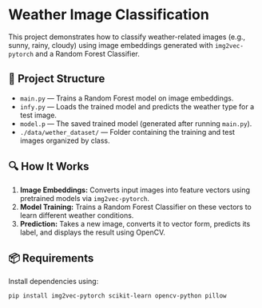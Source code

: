 # Weather Image Classification 

This project demonstrates how to classify weather-related images (e.g., sunny, rainy, cloudy) using image embeddings generated with `img2vec-pytorch` and a Random Forest Classifier.

## 📂 Project Structure

- `main.py` — Trains a Random Forest model on image embeddings.
- `infy.py` — Loads the trained model and predicts the weather type for a test image.
- `model.p` — The saved trained model (generated after running `main.py`).
- `./data/wether_dataset/` — Folder containing the training and test images organized by class.

## 🔍 How It Works

1. **Image Embeddings:** Converts input images into feature vectors using pretrained models via `img2vec-pytorch`.
2. **Model Training:** Trains a Random Forest Classifier on these vectors to learn different weather conditions.
3. **Prediction:** Takes a new image, converts it to vector form, predicts its label, and displays the result using OpenCV.

## 📦 Requirements

Install dependencies using:

```bash
pip install img2vec-pytorch scikit-learn opencv-python pillow

